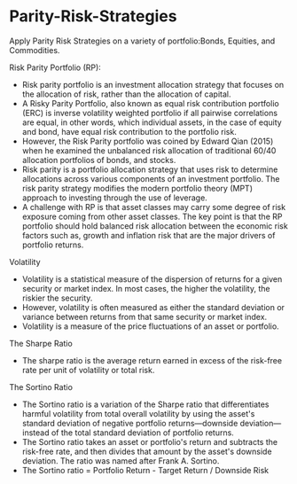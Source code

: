 # Parity-Risk-Strategies
Apply Parity Risk Strategies on a variety of portfolio:Bonds, Equities, and Commodities.

Risk Parity Portfolio (RP):
- Risk parity portfolio is an investment allocation strategy that focuses on the allocation of risk, rather than the allocation of capital.
- A Risky Parity Portfolio, also known as equal risk contribution portfolio (ERC) is inverse volatility weighted portfolio if all pairwise correlations are equal,
in other words, which individual assets, in the case of equity and bond, have equal risk contribution to the portfolio risk.
- However, the Risk Parity portfolio was coined by Edward Qian (2015) when he examined the unbalanced risk allocation of traditional 60/40 allocation portfolios of bonds,
and stocks.
- Risk parity is a portfolio allocation strategy that uses risk to determine allocations across various components of an investment portfolio. 
The risk parity strategy modifies the modern portfolio theory (MPT) approach to investing through the use of leverage.
- A challenge with RP is that asset classes may carry some degree of risk exposure coming from other asset classes. 
The key point is that the RP portfolio should hold balanced risk allocation between the economic risk factors such as, 
growth and inflation risk that are the major drivers of portfolio returns.

Volatility
- Volatility is a statistical measure of the dispersion of returns for a given security or market index. 
In most cases, the higher the volatility, the riskier the security. 
- However, volatility is often measured as either the standard deviation or variance between returns from that same security or market index.
- Volatility is a measure of the price fluctuations of an asset or portfolio.

The Sharpe Ratio
- The sharpe ratio is the average return earned in excess of the risk-free rate per unit of volatility or total risk.

The Sortino Ratio
- The Sortino ratio is a variation of the Sharpe ratio that differentiates harmful volatility from total overall volatility by using the asset's standard deviation of negative portfolio returns—downside deviation—instead of the total standard deviation of portfolio returns. 
- The Sortino ratio takes an asset or portfolio's return and subtracts the risk-free rate, and then divides that amount by the asset's downside deviation. The ratio was named after Frank A. Sortino.
- The Sortino ratio = Portfolio Return - Target Return / Downside Risk
